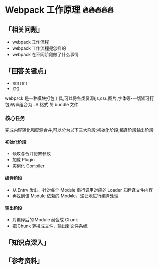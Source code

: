 # Webpack 工作原理 🔥🔥🔥🔥🔥

## 「相关问题」

- webpack 工作流程
- webpack 工作流程是怎样的
- webpack 在不同阶段做了什么事情

## 「回答关键点」

- `模块(化)`
- `打包`

webpack 是一种模块打包工具,可以将各类资源(js,css,图片,字体等-一切皆可打包)转译组合为 JS 格式 的 bundle 文件

### 核心任务

完成内容转化和资源合并,可以分为以下三大阶段:初始化阶段,编译阶段输出阶段

#### 初始化阶段

- 读取与合并配置参数
- 加载 Plugin
- 实例化 Compiler

#### 编译阶段

- 从 Entry 发出，针对每个 Module 串行调用对应的 Loader 去翻译文件内容
- 再找到该 Module 依赖的 Module，递归地进行编译处理

#### 输出阶段

- 对编译后的 Module 组合成 Chunk
- 把 Chunk 转换成文件，输出到文件系统

## 「知识点深入」

## 「参考资料」

